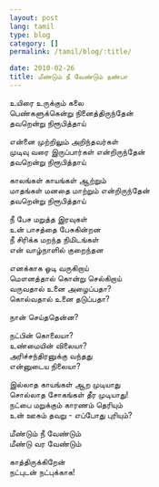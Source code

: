 ```yaml
---
layout: post
lang: tamil
type: blog
category: []
permalink: /tamil/blog/:title/

date: 2010-02-26
title: மீண்டும் நீ வேண்டும் நண்பா
---
```


உயிரை உருக்கும் கலை <br/>
பெண்களுக்கென்று நினைத்திருந்தேன் <br/>
தவறென்று நிரூபித்தாய்

என்னை முற்றிலும் அறிந்தவர்கள் <br/>
முடிவு வரை இருப்பார்கள் என்றிருந்தேன் <br/>
தவறென்று நிரூபித்தாய்

காலங்கள் காயங்கள் ஆற்றும் <br/>
மாதங்கள் மனதை மாற்றும் என்றிருந்தேன் <br/>
தவறென்று நிரூபித்தாய்

நீ பேச மறுத்த இரவுகள் <br/>
உன் பாசத்தை பேசுகின்றன <br/>
நீ சிரிக்க மறந்த நிமிடங்கள் <br/>
என் வாழ்நாளில் குறைந்தன

எனக்காக ஓடி வருகிறாய் <br/>
மௌனத்தால் கொன்று செல்கிறாய் <br/>
வருவதால் உனை அழைப்பதா? <br/>
கொல்வதால் உனை தடுப்பதா?

நான் செய்ததென்ன?

நட்பின் கொலையா? <br/>
உண்மையின் விலையா? <br/>
அரிச்சந்திரனுக்கு வந்தது <br/>
என்னுடைய நிலையா?

இல்லாத காயங்கள் ஆற முடியாது <br/>
சொல்லாத சோகங்கள் தீர முடியாது! <br/>
நட்பை மறுக்கும் காரணம் தெரியும் <br/>
உன் ஊகம் தவறு - எப்போது புரியும்?

மீண்டும் நீ வேண்டும் <br/>
மீண்டு வர வேண்டும்

காத்திருக்கிறேன் <br/>
நட்புடன் நட்புக்காக!
